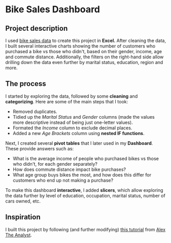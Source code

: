 # Bike Sales Dashboard

## Project description
I used [bike sales data](https://github.com/AlexTheAnalyst/Excel-Tutorial/blob/main/Excel%20Project%20Dataset.xlsx) to create this project in **Excel.** After cleaning the data, I built several interactive charts showing the number of customers who purchased a bike vs those who didn't, based on their gender, income, age and commute distance. Additionally, the filters on the right-hand side allow drilling down the data even further by marital status, education, region and more.

## The process

I started by exploring the data, followed by some **cleaning** and **categorizing**. Here are some of the main steps that I took:

- Removed duplicates.
- Tidied up the *Marital Status* and *Gender* columns (made the values more descriptive instead of being just one-letter values).
- Formated the *Income* column to exclude decimal places.
- Added a new *Age Brackets* column using **nested IF functions**.

Next, I created several **pivot tables** that I later used in my **Dashboard**. These provide answers such as:

- What is the average income of people who purchased bikes vs those who didn't, for each gender separately?
- How does commute distance impact bike purchases?
- What age group buys bikes the most, and how does this differ for customers who end up not making a purchase?

To make this dashboard **interactive**, I added **slicers**, which allow exploring the data further by level of education, occupation, marital status, number of cars owned, etc.

## Inspiration
I built this project by following (and further modifying) [this tutorial](https://youtu.be/opJgMj1IUrc) from [Alex The Analyst](https://www.youtube.com/channel/UC7cs8q-gJRlGwj4A8OmCmXg).
